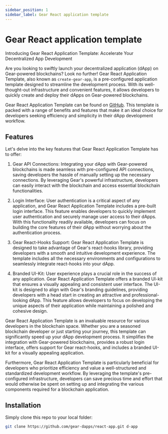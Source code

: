```yaml
---
sidebar_position: 1
sidebar_label: Gear React application template
---
```


# Gear React application template

Introducing Gear React Application Template: Accelerate Your Decentralized App Development

Are you looking to swiftly launch your decentralized application (dApp) on Gear-powered blockchains? Look no further! Gear React Application Template, also known as `create-gear-app`, is a pre-configured application template designed to streamline the development process. With its well-thought-out infrastructure and convenient features, it allows developers to quickly create and deploy their dApps on Gear-powered blockchains.

Gear React Application Template can be found on [GitHub](https://github.com/gear-dapps/react-app). This template is packed with a range of benefits and features that make it an ideal choice for developers seeking efficiency and simplicity in their dApp development workflow.

## Features

Let's delve into the key features that Gear React Application Template has to offer:

1. Gear API Connections: Integrating your dApp with Gear-powered blockchains is made seamless with pre-configured API connections, saving developers the hassle of manually setting up the necessary connections. By leveraging Gear's powerful infrastructure, developers can easily interact with the blockchain and access essential blockchain functionalities.

2. Login Interface: User authentication is a critical aspect of any application, and Gear React Application Template includes a pre-built login interface. This feature enables developers to quickly implement user authentication and securely manage user access to their dApps. With this functionality readily available, developers can focus on building the core features of their dApp without worrying about the authentication process.

3. Gear React-Hooks Support: Gear React Application Template is designed to take advantage of Gear's react-hooks library, providing developers with a smooth and intuitive development experience. The template includes all the necessary environments and configurations to seamlessly integrate react-hooks into your dApp.

4. Branded UI-Kit: User experience plays a crucial role in the success of any application. Gear React Application Template offers a branded UI-kit that ensures a visually appealing and consistent user interface. The UI-kit is designed to align with Gear's branding guidelines, providing developers with a head start in creating an attractive and professional-looking dApp. This feature allows developers to focus on developing the unique aspects of their application while maintaining a polished and cohesive design.

Gear React Application Template is an invaluable resource for various developers in the blockchain space. Whether you are a seasoned blockchain developer or just starting your journey, this template can significantly speed up your dApp development process. It simplifies the integration with Gear-powered blockchains, provides a robust login interface, offers support for Gear react-hooks, and includes a branded UI-kit for a visually appealing application.

Furthermore, Gear React Application Template is particularly beneficial for developers who prioritize efficiency and value a well-structured and standardized development workflow. By leveraging the template's pre-configured infrastructure, developers can save precious time and effort that would otherwise be spent on setting up and integrating the various components required for a blockchain application.

## Installation

Simply clone this repo to your local folder:

```sh
git clone https://github.com/gear-dapps/react-app.git d-app
```
